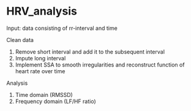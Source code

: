 # HRV_analysis

Input: data consisting of rr-interval and time

Clean data 
1. Remove short interval and add it to the subsequent interval
2. Impute long interval
3. Implement SSA to smooth irregularities and reconstruct function of heart rate over time

Analysis
1. Time domain (RMSSD)
2. Frequency domain (LF/HF ratio)
